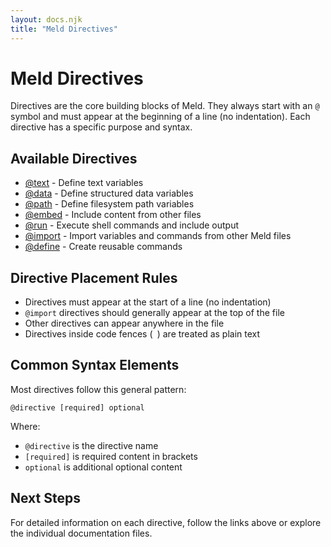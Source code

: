 ```yaml
---
layout: docs.njk
title: "Meld Directives"
---
```


# Meld Directives

Directives are the core building blocks of Meld. They always start with an `@` symbol and must appear at the beginning of a line (no indentation). Each directive has a specific purpose and syntax.

## Available Directives

- [@text](./text.md) - Define text variables
- [@data](./data.md) - Define structured data variables
- [@path](./path.md) - Define filesystem path variables
- [@embed](./embed.md) - Include content from other files
- [@run](./run.md) - Execute shell commands and include output
- [@import](./import.md) - Import variables and commands from other Meld files
- [@define](./define.md) - Create reusable commands

## Directive Placement Rules

- Directives must appear at the start of a line (no indentation)
- `@import` directives should generally appear at the top of the file
- Other directives can appear anywhere in the file
- Directives inside code fences (``` ```) are treated as plain text

## Common Syntax Elements

Most directives follow this general pattern:

```
@directive [required] optional
```

Where:
- `@directive` is the directive name
- `[required]` is required content in brackets
- `optional` is additional optional content

## Next Steps

For detailed information on each directive, follow the links above or explore the individual documentation files.